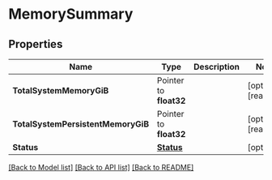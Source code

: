 # MemorySummary

## Properties

Name | Type | Description | Notes
------------ | ------------- | ------------- | -------------
**TotalSystemMemoryGiB** | Pointer to **float32** |  | [optional] [readonly] 
**TotalSystemPersistentMemoryGiB** | Pointer to **float32** |  | [optional] [readonly] 
**Status** | [**Status**](Status.md) |  | [optional] 

[[Back to Model list]](../README.md#documentation-for-models) [[Back to API list]](../README.md#documentation-for-api-endpoints) [[Back to README]](../README.md)


